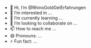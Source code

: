 - 👋 Hi, I’m @RhinoGoldGelErfahrungen
- 👀 I’m interested in ...
- 🌱 I’m currently learning ...
- 💞️ I’m looking to collaborate on ...
- 📫 How to reach me ...
- 😄 Pronouns: ...
- ⚡ Fun fact: ...

<!---
RhinoGoldGelErfahrungen/RhinoGoldGelErfahrungen is a ✨ special ✨ repository because its `README.md` (this file) appears on your GitHub profile.
You can click the Preview link to take a look at your changes.
--->
